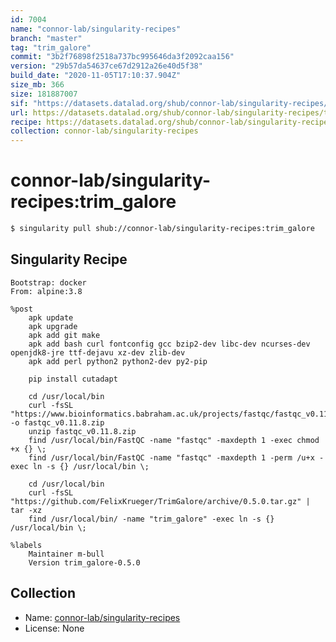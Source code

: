 ```yaml
---
id: 7004
name: "connor-lab/singularity-recipes"
branch: "master"
tag: "trim_galore"
commit: "3b2f76898f2518a737bc995646da3f2092caa156"
version: "29b57da54637ce67d2912a26e40d5f38"
build_date: "2020-11-05T17:10:37.904Z"
size_mb: 366
size: 181887007
sif: "https://datasets.datalad.org/shub/connor-lab/singularity-recipes/trim_galore/2020-11-05-3b2f7689-29b57da5/29b57da54637ce67d2912a26e40d5f38.simg"
url: https://datasets.datalad.org/shub/connor-lab/singularity-recipes/trim_galore/2020-11-05-3b2f7689-29b57da5/
recipe: https://datasets.datalad.org/shub/connor-lab/singularity-recipes/trim_galore/2020-11-05-3b2f7689-29b57da5/Singularity
collection: connor-lab/singularity-recipes
---
```


# connor-lab/singularity-recipes:trim_galore

```bash
$ singularity pull shub://connor-lab/singularity-recipes:trim_galore
```

## Singularity Recipe

```singularity
Bootstrap: docker
From: alpine:3.8

%post
    apk update
    apk upgrade
    apk add git make
    apk add bash curl fontconfig gcc bzip2-dev libc-dev ncurses-dev openjdk8-jre ttf-dejavu xz-dev zlib-dev
    apk add perl python2 python2-dev py2-pip

    pip install cutadapt

    cd /usr/local/bin
    curl -fsSL "https://www.bioinformatics.babraham.ac.uk/projects/fastqc/fastqc_v0.11.8.zip" -o fastqc_v0.11.8.zip
    unzip fastqc_v0.11.8.zip
    find /usr/local/bin/FastQC -name "fastqc" -maxdepth 1 -exec chmod +x {} \;
    find /usr/local/bin/FastQC -name "fastqc" -maxdepth 1 -perm /u+x -exec ln -s {} /usr/local/bin \;

    cd /usr/local/bin
    curl -fsSL "https://github.com/FelixKrueger/TrimGalore/archive/0.5.0.tar.gz" | tar -xz
    find /usr/local/bin/ -name "trim_galore" -exec ln -s {} /usr/local/bin \;

%labels
    Maintainer m-bull
    Version trim_galore-0.5.0
```

## Collection

 - Name: [connor-lab/singularity-recipes](https://github.com/connor-lab/singularity-recipes)
 - License: None


